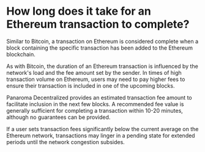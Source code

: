 # How long does it take for an Ethereum transaction to complete?

Similar to Bitcoin, a transaction on Ethereum is considered complete when a block containing the specific transaction has been added to the Ethereum blockchain. 

As with Bitcoin, the duration of an Ethereum transaction is influenced by the network's load and the fee amount set by the sender. In times of high transaction volume on Ethereum, users may need to pay higher fees to ensure their transaction is included in one of the upcoming blocks. 

 Panaroma Decentralized provides an estimated transaction fee amount to facilitate inclusion in the next few blocks. A recommended fee value is generally sufficient for completing a transaction within 10-20 minutes, although no guarantees can be provided. 

If a user sets transaction fees significantly below the current average on the Ethereum network, transactions may linger in a pending state for extended periods until the network congestion subsides. 